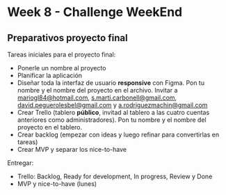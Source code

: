# Week 8 - Challenge WeekEnd

## Preparativos proyecto final

Tareas iniciales para el proyecto final:

- Ponerle un nombre al proyecto
- Planificar la aplicación
- Diseñar toda la interfaz de usuario **responsive** con Figma. Pon tu nombre y el nombre del proyecto en el archivo. Invitar a mariogl84@hotmail.com, s.marti.carbonell@gmail.com, david.peguerolesbel@gmail.com y a.rodriguezmachin@gmail.com
- Crear Trello (tablero **público**, invitad al tablero a las cuatro cuentas anteriores como administradores). Pon tu nombre y el nombre del proyecto en el tablero.
- Crear backlog (empezar con ideas y luego refinar para convertirlas en tareas)
- Crear MVP y separar los nice-to-have

Entregar:

- Trello: Backlog, Ready for development, In progress, Review y Done
- MVP y nice-to-have (lunes)
